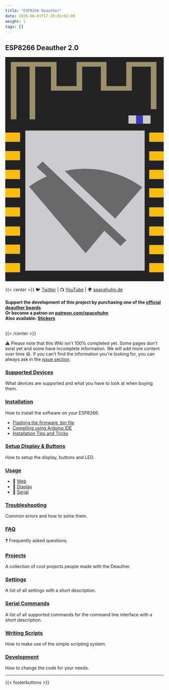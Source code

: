 ```yaml
---
title: "ESP8266 Deauther"
date: 2020-06-01T17:39:01+02:00
weight: 1
tags: []
---
```


## ESP8266 Deauther 2.0
![DeautherLogo](/media/deauther/deauther_logo.png?width=200)

{{< center >}}
🐦 <a href="https://twitter.com/spacehuhn">Twitter</a>
| 📺 <a href="https://www.youtube.com/channel/UCFmjA6dnjv-phqrFACyI8tw">YouTube</a>
| 🌍 <a href="https://spacehuhn.de">spacehuhn.de</a>
<br/>
<br />
<b>Support the development of this project by purchasing one of the <a href="https://github.com/spacehuhn/esp8266_deauther/wiki/Supported-Devices">official deauther boards</a><br/>Or become a patron on <a href="https://patreon.com/spacehuhn" target="_blank">patreon.com/spacehuhn</a><br>
Also available: <a href="https://www.tindie.com/products/Spacehuhn/spacehuhn-stickers/">Stickers</a></b>
</p>
<br>
{{< /center >}}

⚠️ Please note that this Wiki isn't 100% completed yet. Some pages don't exist yet and some have incomplete information. We will add more content over time 😃. If you can't find the information you're looking for, you can always ask in the [issue section](https://github.com/spacehuhn/esp8266_deauther/issues).  


### [Supported Devices](https://github.com/spacehuhn/esp8266_deauther/wiki/Supported-Devices)
What devices are supported and what you have to look at when buying them.  

### [Installation](https://github.com/spacehuhn/esp8266_deauther/wiki/Installation)
How to install the software on your ESP8266.  
- [Flashing the firmware .bin file](https://github.com/spacehuhn/esp8266_deauther/wiki/Installation#flashing-the-firmware-bin-file)
- [Compiling using Arduino IDE](https://github.com/spacehuhn/esp8266_deauther/wiki/Installation#compiling-using-arduino-ide)
- [Installation Tips and Tricks](https://github.com/spacehuhn/esp8266_deauther/wiki/Installation#installation-tips-and-tricks)

### [Setup Display & Buttons](https://github.com/spacehuhn/esp8266_deauther/wiki/Setup-Display-&-Buttons)
How to setup the display, buttons and LED.  

### [Usage](https://github.com/spacehuhn/esp8266_deauther/wiki/Usage)
- 📳 [Web](https://github.com/spacehuhn/esp8266_deauther/wiki/Web)
- 🎦 [Display](https://github.com/spacehuhn/esp8266_deauther/wiki/Display)
- 🔡 [Serial](https://github.com/spacehuhn/esp8266_deauther/wiki/Serial)

### [Troubleshooting](https://github.com/spacehuhn/esp8266_deauther/wiki/Troubleshooting)
Common errors and how to solve them.  

### [FAQ](https://github.com/spacehuhn/esp8266_deauther/wiki/FAQ) 
❓ Frequently asked questions.  

### [Projects](https://github.com/spacehuhn/esp8266_deauther/wiki/Projects)
A collection of cool projects people made with the Deauther.  

### [Settings](https://github.com/SpacehuhnTech/esp8266_deauther/blob/v2/settings.md)
A list of all settings with a short description.  

### [Serial Commands](https://github.com/SpacehuhnTech/esp8266_deauther/blob/v2/serialcommands.md)
A list of all supported commands for the command line interface with a short description.  

### [Writing Scripts](https://github.com/spacehuhn/esp8266_deauther/wiki/Writing-Scripts)
How to make use of the simple scripting system.  

### [Development](https://github.com/spacehuhn/esp8266_deauther/wiki/Development)
How to change the code for your needs.  

---

{{< footerbuttons >}}